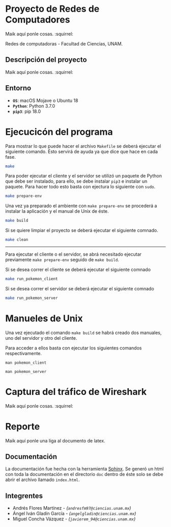 # Proyecto de Redes de Computadores

Maik aquí ponle cosas. :squirrel:

Redes de computadoras - Facultad de Ciencias, UNAM.

## Descripción del proyecto

Maik aquí ponle cosas. :squirrel:


## Entorno

* **`OS`**: macOS Mojave o Ubuntu 18
* **`Python`**: Python 3.7.0
* **`pip3`**: pip 18.0

# Ejecucicón del programa

Para mostrar lo que puede hacer el archivo `Makefile` se deberá ejecutar el 
siguiente comando. Ésto servirá de ayuda ya que dice que hace en cada fase.
```bash
make
```

Para poder ejecutar el cliente y el servidor se utilizó un paquete de Python que
debe ser instalado, para ello, se debe instalar `pip3` e instalar un paquete.
Para hacer todo esto basta con ejectura lo siguiente con `sudo`.
```bash
make prepare-env
```

Una vez ya preparado el ambiente con `make prepare-env` se procederá a instalar
la aplicación y el manual de Unix de éste.
```bash
make build
```

Si se quiere limpiar el proyecto se deberá ejecutar el siguiente comnado.
```bash
make clean
```

---

Para ejecutar el cliente o el servidor, se abrá necesitado ejecutar previamente
`make prepare-env` seguido de `make build`.

Si se desea correr el cliente se deberá ejecutar el siguiente comnado
```bash
make run_pokemon_client
```

Si se desea correr el servidor se deberá ejecutar el siguiente comnado
```bash
make run_pokemon_server
```

# Manueles de Unix

Una vez ejecutado el comando `make build` se habrá creado dos manuales, uno del 
servidor y otro del cliente.

Para acceder a ellos basta con ejecutar los siguientes comandos respectivamente.

```
man pokemon_client
```

```
man pokemon_server
```

# Captura del tráfico de Wireshark

Maik aquí ponle cosas. :squirrel:

# Reporte

Maik aquí ponle una liga al documento de latex.

## Documentación

La documentación fue hecha con la herramienta 
[Sphinx](http://www.sphinx-doc.org/en/1.5/index.html#). Se generó un html con toda la documentación en el directorio `doc` dentro de éste solo se debe abrir el archivo llamado `index.html`.


## Integrentes

* Andrés Flores Martínez - *(`andresfm97@ciencias.unam.mx`)*
* Ángel Iván Gladín García - *(`angelgladin@ciencias.unam.mx`)*
* Miguel Concha Vázquez  - *(`javierem_94@ciencias.unam.mx`)*
